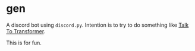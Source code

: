 # gen
A discord bot using `discord.py`. Intention is to try to do something like [Talk To Transformer](https://talktotransformer.com/).

This is for fun.